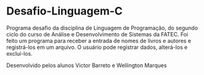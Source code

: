 # Desafio-Linguagem-C
Programa desafio da disciplina de Linguagem de Programação, do segundo ciclo do curso de Análise e Desenvolvimento de Sistemas da FATEC. Foi feito um programa para receber a entrada de nomes de livros e autores e registrá-los em um arquivo. O usuário pode registrar dados, alterá-los e excluí-los.

Desenvolvido pelos alunos Victor Barreto e Wellington Marques
